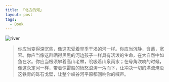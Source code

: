 ```yaml
---
title: 「北方的河」
layout: post
tags:
  - Book
---
```




![river](http://static.simpledesktops.com/uploads/desktops/2014/04/15/Subtle_Ocean.jpg)

> 你应当变得深沉些，像这忍受着旱季干渴的河一样。你应当沉静，含蓄，宽容。你应当像这群晒得黑黑的河边孩子一样具有活泼的生命，在大自然中如鱼在水。你应当根须攀着高山老林，吮吸着山泉雨水；在号角吹响的时候，像这永定河一样，带着惊雷般的愤怒浪涛一泻而下，让冲决一切的洪流淹没这铁青的砾石戈壁，让整个峡谷河平原都回响你的喊声。